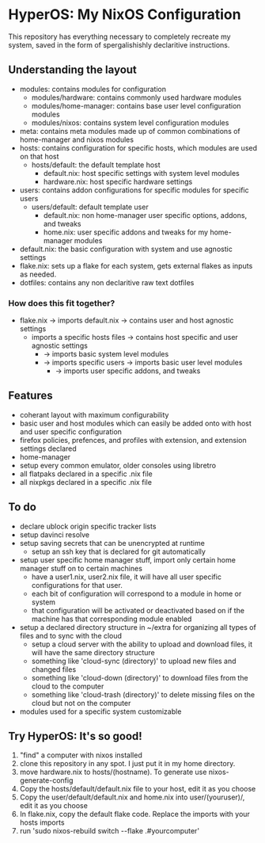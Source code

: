 # HyperOS: My NixOS Configuration
This repository has everything necessary to completely recreate my system, saved in the form of spergalishishly declaritive instructions.

## Understanding the layout

- modules: contains modules for configuration
    - modules/hardware: contains commonly used hardware modules
    - modules/home-manager: contains base user level configuration modules
    - modules/nixos: contains system level configuration modules
- meta: contains meta modules made up of common combinations of home-manager and nixos modules
- hosts: contains configuration for specific hosts, which modules are used on that host
    - hosts/default: the default template host
        - default.nix: host specific settings with system level modules
        - hardware.nix: host specific hardware settings
- users: contains addon configurations for specific modules for specific users
    - users/default: default template user
        - default.nix: non home-manager user specific options, addons, and tweaks
        - home.nix: user specific addons and tweaks for my home-manager modules
- default.nix: the basic configuration with system and use agnostic settings
- flake.nix: sets up a flake for each system, gets external flakes as inputs as needed.
- dotfiles: contains any non declaritive raw text dotfiles

### How does this fit together?

- flake.nix -> imports default.nix -> contains user and host agnostic settings
    - imports a specific hosts files -> contains host specific and user agnostic settings
        - -> imports basic system level modules
        - -> imports specific users -> imports basic user level modules
            - -> imports user specific addons, and tweaks
                                                     

## Features

- coherant layout with maximum configurability 
- basic user and host modules which can easily be added onto with host and user specific configuration
- firefox policies, prefences, and profiles with extension, and extension settings declared
- home-manager
- setup every common emulator, older consoles using libretro 
- all flatpaks declared in a specific .nix file
- all nixpkgs declared in a specific .nix file

## To do

- declare ublock origin specific tracker lists
- setup davinci resolve
- setup saving secrets that can be unencrypted at runtime
    - setup an ssh key that is declared for git automatically
- setup user specific home manager stuff, import only certain home manager stuff on to certain machines
    - have a user1.nix, user2.nix file, it will have all user specific configurations for that user.
    - each bit of configuration will correspond to a module in home or system
    - that configuration will be activated or deactivated based on if the machine has that corresponding module enabled
- setup a declared directory structure in ~/extra for organizing all types of files and to sync with the cloud
    - setup a cloud server with the ability to upload and download files, it will have the same directory structure
    - something like 'cloud-sync (directory)' to upload new files and changed files
    - something like 'cloud-down (directory)' to download files from the cloud to the computer 
    - something like 'cloud-trash (directory)' to delete missing files on the cloud but not on the computer
- modules used for a specific system customizable
    
## Try HyperOS: It's so good!

1. "find" a computer with nixos installed
2. clone this repository in any spot. I just put it in my home directory.
3. move hardware.nix to hosts/(hostname). To generate use nixos-generate-config
4. Copy the hosts/default/default.nix file to your host, edit it as you choose
5. Copy the user/default/default.nix and home.nix into user/(youruser)/, edit it as you choose
6. In flake.nix, copy the default flake code. Replace the imports with your hosts imports
7. run 'sudo nixos-rebuild switch --flake .#yourcomputer'
